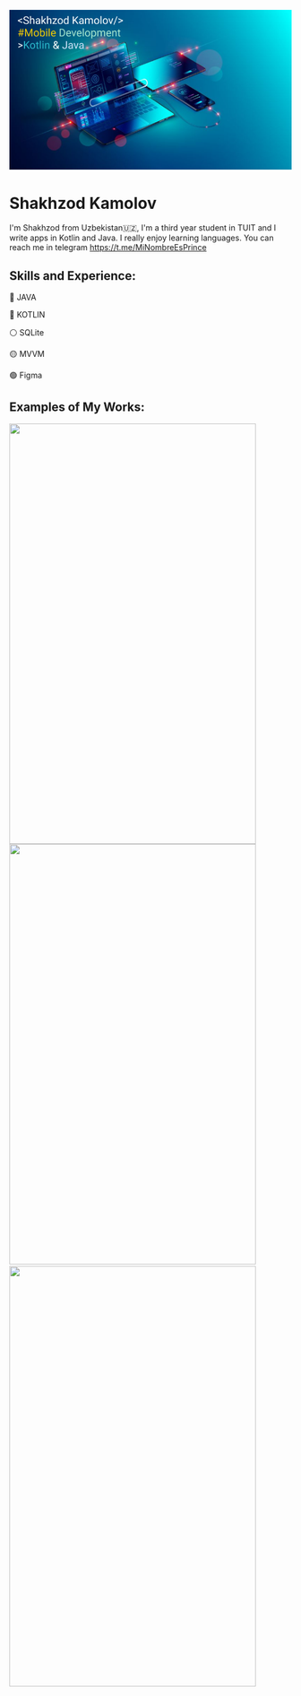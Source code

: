 ![Mobile Development](https://github.com/shakhzod99/shakhzod99/blob/main/Shakhzod_MobDevBanner.png)
# Shakhzod Kamolov

I'm Shakhzod from Uzbekistan:uzbekistan:, I'm a third year student in TUIT and I write apps in Kotlin and Java. I really enjoy learning languages. You can reach me in telegram https://t.me/MiNombreEsPrince


##  Skills and Experience:  
:red_circle: JAVA  

:large_blue_circle: KOTLIN 

:white_circle: SQLite

:yellow_circle: MVVM

:green_circle: Figma

##  Examples of My Works:  
<img align="center" src="https://github.com/shakhzod99/Test_yout_brain/blob/master/TestYourBrain.gif"  width="440" height="750"/> 
<img src="https://github.com/shakhzod99/CryptoStats/blob/master/CryptoStats.gif"  width="440" height="750"/>
<img src=https://github.com/shakhzod99/Timer/blob/master/Timer%20App%20Gif.gif  width="440" height="750"/> 
<!--
**shakhzod99/shakhzod99** is a ✨ _special_ ✨ repository because its `README.md` (this file) appears on your GitHub profile.

